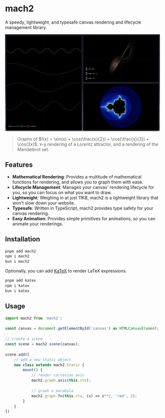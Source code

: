 # mach2

A speedy, lightweight, and typesafe canvas rendering and lifecycle management library.

![Three windows are open in a grid layout. The leftmost window shows the graphs of four trigonometric functions, the top right window shows a x-y representation of a Lorenz attractor, and the lower right window shows a rendering of the Mandelbrot set.](./assets//demo.png)

> Graphs of $f(x) = \sin(x) + \cos(\frac{x}{2}) + \cos(\frac{x}{3}) + \cos(2x)$.
> x-y rendering of a Lorentz attractor, and a rendering of the Mandelbrot set.

## Features

- **Mathematical Rendering**: Provides a multitude of mathematical functions for rendering, and allows you to graph them with ease.
- **Lifecycle Management**: Manages your canvas' rendering lifecycle for you, so you can focus on what you want to draw.
- **Lightweight**: Weighing in at just 11KB, mach2 is a lightweight library that won't slow down your website.
- **Typesafe**: Written in TypeScript, mach2 provides type safety for your canvas rendering.
- **Easy Animation**: Provides simple primitives for animations, so you can animate your renderings.

## Installation

```bash
pnpm add mach2
npm i mach2
bun i mach2
```

Optionally, you can add [KaTeX](https://katex.org/) to render LaTeX expressions.

```bash
pnpm add katex
npm i katex
bun i katex
```

## Usage

```typescript
import mach2 from 'mach2';

const canvas = document.getElementById('canvas') as HTMLCanvasElement;

// create a scene
const scene = mach2.scene(canvas);

scene.add([
    // add a new static object
    new class extends mach2.Static {
        mount() {
            // render cartesian axis
            mach2.graph.axis(this.ctx);

            // graph a parabola
            mach2.graph.fn(this.ctx, (x) => x**2, 'red', 2);
        }
    }
])
```

